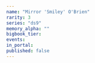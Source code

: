 ```yaml
---
name: "Mirror 'Smiley' O'Brien"
rarity: 3
series: "ds9"
memory_alpha: ""
bigbook_tier:
events:
in_portal:
published: false
---
```

